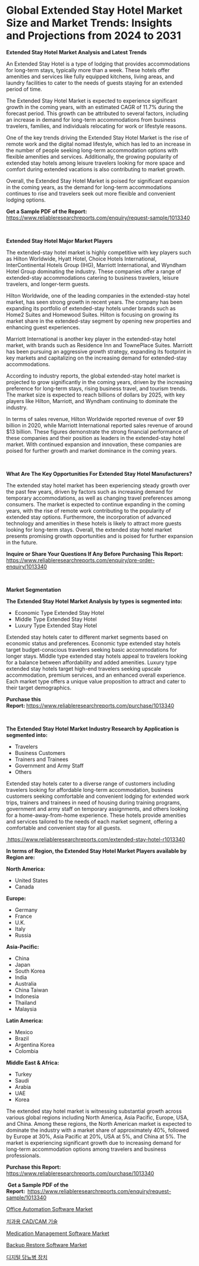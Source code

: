 <p><h1>Global Extended Stay Hotel Market Size and Market Trends: Insights and Projections from 2024 to 2031</h1></p><p><strong>Extended Stay Hotel Market Analysis and Latest Trends</strong></p>
<p><p>An Extended Stay Hotel is a type of lodging that provides accommodations for long-term stays, typically more than a week. These hotels offer amenities and services like fully equipped kitchens, living areas, and laundry facilities to cater to the needs of guests staying for an extended period of time.</p><p>The Extended Stay Hotel Market is expected to experience significant growth in the coming years, with an estimated CAGR of 11.7% during the forecast period. This growth can be attributed to several factors, including an increase in demand for long-term accommodations from business travelers, families, and individuals relocating for work or lifestyle reasons.</p><p>One of the key trends driving the Extended Stay Hotel Market is the rise of remote work and the digital nomad lifestyle, which has led to an increase in the number of people seeking long-term accommodation options with flexible amenities and services. Additionally, the growing popularity of extended stay hotels among leisure travelers looking for more space and comfort during extended vacations is also contributing to market growth.</p><p>Overall, the Extended Stay Hotel Market is poised for significant expansion in the coming years, as the demand for long-term accommodations continues to rise and travelers seek out more flexible and convenient lodging options.</p></p>
<p><strong>Get a Sample PDF of the Report:&nbsp;</strong> <a href="https://www.reliableresearchreports.com/enquiry/request-sample/1013340">https://www.reliableresearchreports.com/enquiry/request-sample/1013340</a></p>
<p>&nbsp;</p>
<p><strong>Extended Stay Hotel Major Market Players</strong></p>
<p><p>The extended-stay hotel market is highly competitive with key players such as Hilton Worldwide, Hyatt Hotel, Choice Hotels International, InterContinental Hotels Group (IHG), Marriott International, and Wyndham Hotel Group dominating the industry. These companies offer a range of extended-stay accommodations catering to business travelers, leisure travelers, and longer-term guests.</p><p>Hilton Worldwide, one of the leading companies in the extended-stay hotel market, has seen strong growth in recent years. The company has been expanding its portfolio of extended-stay hotels under brands such as Home2 Suites and Homewood Suites. Hilton is focusing on growing its market share in the extended-stay segment by opening new properties and enhancing guest experiences.</p><p>Marriott International is another key player in the extended-stay hotel market, with brands such as Residence Inn and TownePlace Suites. Marriott has been pursuing an aggressive growth strategy, expanding its footprint in key markets and capitalizing on the increasing demand for extended-stay accommodations.</p><p>According to industry reports, the global extended-stay hotel market is projected to grow significantly in the coming years, driven by the increasing preference for long-term stays, rising business travel, and tourism trends. The market size is expected to reach billions of dollars by 2025, with key players like Hilton, Marriott, and Wyndham continuing to dominate the industry.</p><p>In terms of sales revenue, Hilton Worldwide reported revenue of over $9 billion in 2020, while Marriott International reported sales revenue of around $13 billion. These figures demonstrate the strong financial performance of these companies and their position as leaders in the extended-stay hotel market. With continued expansion and innovation, these companies are poised for further growth and market dominance in the coming years.</p></p>
<p>&nbsp;</p>
<p><strong>What Are The Key Opportunities For Extended Stay Hotel Manufacturers?</strong></p>
<p><p>The extended stay hotel market has been experiencing steady growth over the past few years, driven by factors such as increasing demand for temporary accommodations, as well as changing travel preferences among consumers. The market is expected to continue expanding in the coming years, with the rise of remote work contributing to the popularity of extended stay options. Furthermore, the incorporation of advanced technology and amenities in these hotels is likely to attract more guests looking for long-term stays. Overall, the extended stay hotel market presents promising growth opportunities and is poised for further expansion in the future.</p></p>
<p><strong>Inquire or Share Your Questions If Any Before Purchasing This Report:</strong> <a href="https://www.reliableresearchreports.com/enquiry/pre-order-enquiry/1013340">https://www.reliableresearchreports.com/enquiry/pre-order-enquiry/1013340</a></p>
<p>&nbsp;</p>
<p><strong>Market Segmentation</strong></p>
<p><strong>The Extended Stay Hotel Market Analysis by types is segmented into:</strong></p>
<p><ul><li>Economic Type Extended Stay Hotel</li><li>Middle Type Extended Stay Hotel</li><li>Luxury Type Extended Stay Hotel</li></ul></p>
<p><p>Extended stay hotels cater to different market segments based on economic status and preferences. Economic type extended stay hotels target budget-conscious travelers seeking basic accommodations for longer stays. Middle type extended stay hotels appeal to travelers looking for a balance between affordability and added amenities. Luxury type extended stay hotels target high-end travelers seeking upscale accommodation, premium services, and an enhanced overall experience. Each market type offers a unique value proposition to attract and cater to their target demographics.</p></p>
<p><strong>Purchase this Report:&nbsp;</strong><a href="https://www.reliableresearchreports.com/purchase/1013340">https://www.reliableresearchreports.com/purchase/1013340</a></p>
<p>&nbsp;</p>
<p><strong>The Extended Stay Hotel Market Industry Research by Application is segmented into:</strong></p>
<p><ul><li>Travelers</li><li>Business Customers</li><li>Trainers and Trainees</li><li>Government and Army Staff</li><li>Others</li></ul></p>
<p><p>Extended stay hotels cater to a diverse range of customers including travelers looking for affordable long-term accommodation, business customers seeking comfortable and convenient lodging for extended work trips, trainers and trainees in need of housing during training programs, government and army staff on temporary assignments, and others looking for a home-away-from-home experience. These hotels provide amenities and services tailored to the needs of each market segment, offering a comfortable and convenient stay for all guests.</p></p>
<p><a href="https://www.reliableresearchreports.com/extended-stay-hotel-r1013340">&nbsp;https://www.reliableresearchreports.com/extended-stay-hotel-r1013340</a></p>
<p><strong>In terms of Region, the Extended Stay Hotel Market Players available by Region are:</strong></p>
<p>
    <p> <strong> North America: </strong>
        <ul>
            <li>United States</li>
            <li>Canada</li>
        </ul>
        </p> 
    <p> <strong> Europe: </strong>
        <ul>
            <li>Germany</li>
            <li>France</li>
            <li>U.K.</li>
            <li>Italy</li>
            <li>Russia</li>
        </ul>
        </p> 
    <p> <strong> Asia-Pacific: </strong>
        <ul>
            <li>China</li>
            <li>Japan</li>
            <li>South Korea</li>
            <li>India</li>
            <li>Australia</li>
            <li>China Taiwan</li>
            <li>Indonesia</li>
            <li>Thailand</li>
            <li>Malaysia</li>
        </ul>
        </p> 
    <p> <strong> Latin America: </strong>
        <ul>
            <li>Mexico</li>
            <li>Brazil</li>
            <li>Argentina Korea</li>
            <li>Colombia</li>
        </ul>
        </p> 
    <p> <strong> Middle East & Africa: </strong>
        <ul>
            <li>Turkey</li>
            <li>Saudi</li>
            <li>Arabia</li>
            <li>UAE</li>
            <li>Korea</li>
        </ul>
    </p>
    </p>
<p><p>The extended stay hotel market is witnessing substantial growth across various global regions including North America, Asia Pacific, Europe, USA, and China. Among these regions, the North American market is expected to dominate the industry with a market share of approximately 40%, followed by Europe at 30%, Asia Pacific at 20%, USA at 5%, and China at 5%. The market is experiencing significant growth due to increasing demand for long-term accommodation options among travelers and business professionals.</p></p>
<p><strong>Purchase this Report: </strong><a href="https://www.reliableresearchreports.com/purchase/1013340">https://www.reliableresearchreports.com/purchase/1013340</a></p>
<p>&nbsp;<strong>Get a Sample PDF of the Report:&nbsp;&nbsp;</strong><a href="https://www.reliableresearchreports.com/enquiry/request-sample/1013340">https://www.reliableresearchreports.com/enquiry/request-sample/1013340</a></p>
<p><strong></strong></p>
<p><p><a href="https://github.com/angeliabkratze/Market-Research-Report-List-2/blob/main/office-automation-software-market.md">Office Automation Software Market</a></p><p><a href="https://github.com/marufmohassin05/Market-Research-Report-List-2/blob/main/693764280249.md">치과용 CAD/CAM 기술</a></p><p><a href="https://github.com/Angelnienowdseej3e45z3p8c/Market-Research-Report-List-3/blob/main/medication-management-software-market.md">Medication Management Software Market</a></p><p><a href="https://github.com/EveKerluke2023/Market-Research-Report-List-2/blob/main/backup-restore-software-market.md">Backup Restore Software Market</a></p><p><a href="https://github.com/kimvicki3212024/Market-Research-Report-List-2/blob/main/587660280248.md">디지털 당뇨병 장치</a></p></p>